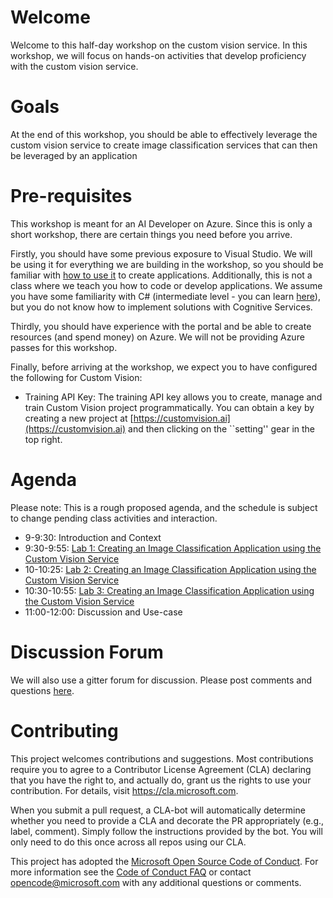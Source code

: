 # Welcome

Welcome to this half-day workshop on the custom vision service. In this workshop, we will focus on hands-on activities that develop proficiency with the custom vision service.

# Goals

At the end of this workshop, you should be able to effectively leverage the custom vision service to create image classification services that can then be leveraged by an application

# Pre-requisites

This workshop is meant for an AI Developer on Azure. Since this is only a short workshop, there are certain things you need before you arrive.

Firstly, you should have some previous exposure to Visual Studio. We will be using it for everything we are building in the workshop, so you should be familiar with [how to use it](https://docs.microsoft.com/en-us/visualstudio/ide/visual-studio-ide) to create applications. Additionally, this is not a class where we teach you how to code or develop applications. We assume you have some familiarity with C# (intermediate level - you can learn [here](https://mva.microsoft.com/en-us/training-courses/c-fundamentals-for-absolute-beginners-16169?l=Lvld4EQIC_2706218949)), but you do not know how to implement solutions with Cognitive Services.

Thirdly, you should have experience with the portal and be able to create resources (and spend money) on Azure. We will not be providing Azure passes for this workshop.

Finally, before arriving at the workshop, we expect you to have configured the following for Custom Vision:

* Training API Key: The training API key allows you to create, manage and train Custom Vision project programmatically. You can obtain a key by creating a new project at [https://customvision.ai](https://customvision.ai) and then clicking on the ``setting'' gear in the top right. 

# Agenda

Please note: This is a rough proposed agenda, and the schedule is subject to change pending class activities and interaction.

- 9-9:30: Introduction and Context 
- 9:30-9:55: [Lab 1: Creating an Image Classification Application using the Custom Vision Service ][lab01]
- 10-10:25: [Lab 2: Creating an Image Classification Application using the Custom Vision Service][lab02]
- 10:30-10:55: [Lab 3: Creating an Image Classification Application using the Custom Vision Service][lab03]
- 11:00-12:00: Discussion and Use-case

# Discussion Forum

We will also use a gitter forum for discussion. Please post comments and questions [here][gitter].

[lab01]: lab01/0_README.md
[lab02]: lab02/0_README.md
[lab03]: lab03/0_README.md
[gitter]: https://gitter.im/LearnAI-Bootcamps

# Contributing

This project welcomes contributions and suggestions.  Most contributions require you to agree to a
Contributor License Agreement (CLA) declaring that you have the right to, and actually do, grant us
the rights to use your contribution. For details, visit https://cla.microsoft.com.

When you submit a pull request, a CLA-bot will automatically determine whether you need to provide
a CLA and decorate the PR appropriately (e.g., label, comment). Simply follow the instructions
provided by the bot. You will only need to do this once across all repos using our CLA.

This project has adopted the [Microsoft Open Source Code of Conduct](https://opensource.microsoft.com/codeofconduct/).
For more information see the [Code of Conduct FAQ](https://opensource.microsoft.com/codeofconduct/faq/) or
contact [opencode@microsoft.com](mailto:opencode@microsoft.com) with any additional questions or comments.
